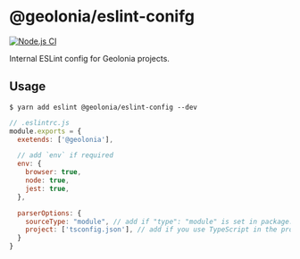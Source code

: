 # @geolonia/eslint-conifg

[![Node.js CI](https://github.com/geolonia/eslint-config/actions/workflows/node.js.yml/badge.svg)](https://github.com/geolonia/eslint-config/actions/workflows/node.js.yml)

Internal ESLint config for Geolonia projects.

## Usage

```shell
$ yarn add eslint @geolonia/eslint-config --dev
```

```javascript
// .eslintrc.js
module.exports = {
  exetends: ['@geolonia'],

  // add `env` if required
  env: {
    browser: true,
    node: true,
    jest: true,
  },

  parserOptions: {
    sourceType: "module", // add if "type": "module" is set in package.json
    project: ['tsconfig.json'], // add if you use TypeScript in the project
  }
}
```
